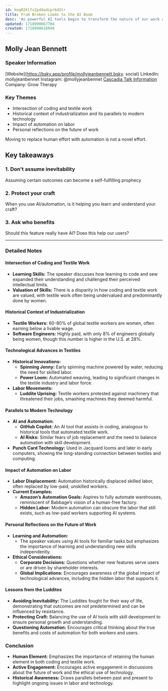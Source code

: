 ```yaml
---
id: koq02klfx2pd4adiprb42tr
title: From Broken Looms to the AI Boom
desc: 'As powerful AI tools begin to transform the nature of our work as software engineers, we have much to learn from 19th century weavers and modern day garment workers about our shared history.'
updated: 1718990667704
created: 1718990616949
---
```


## Molly Jean Bennett

### Speaker Information
[Website](https://bsky.app/profile/mollyjeanbennett.bsky. social) 
LinkedIn: mollyjeanbennet
Instagram: @mollyjeanbennet
[Cascadia Talk Information](https://cascadiajs.com/2024/talks/from-broken-looms-to-the-ai-boom)
Company: Grow Therapy 

### Key Themes
- Intersection of coding and textile work
- Historical context of industrialization and its parallels to modern technology
- Impact of automation on labor
- Personal reflections on the future of work

Moving to replace human effort with automation is not a novel effort.

## Key takeaways

### 1. Don't assume inevitability
Assuming certain outcomes can become a self-fulfilling prophecy

### 2. Protect your craft
When you use AI/automation, is it helping you learn and understand your craft?

### 3. Ask who benefits
Should this feature really have AI? Does this help our users?

______________________________________________________________

### Detailed Notes

#### Intersection of Coding and Textile Work
- **Learning Skills:** The speaker discusses how learning to code and sew expanded their understanding and challenged their perceived intellectual limits.
- **Valuation of Skills:** There is a disparity in how coding and textile work are valued, with textile work often being undervalued and predominantly done by women.

#### Historical Context of Industrialization
- **Textile Workers:** 60-80% of global textile workers are women, often earning below a livable wage.
- **Software Engineers:** Highly paid, with only 8% of engineers globally being women, though this number is higher in the U.S. at 28%.

#### Technological Advances in Textiles
- **Historical Innovations:**
  - **Spinning Jenny:** Early spinning machine powered by water, reducing the need for skilled labor.
  - **Power Loom:** Automated weaving, leading to significant changes in the textile industry and labor force.
- **Labor Movements:**
  - **Luddite Uprising:** Textile workers protested against machinery that threatened their jobs, smashing machines they deemed harmful.

#### Parallels to Modern Technology
- **AI and Automation:** 
  - **GitHub Copilot:** An AI tool that assists in coding, analogous to historical tools that automated textile work.
  - **AI Risks:** Similar fears of job replacement and the need to balance automation with skill development.
- **Punch Card Technology:** Used in Jacquard looms and later in early computers, showing the long-standing connection between textiles and computing.

#### Impact of Automation on Labor
- **Labor Displacement:** Automation historically displaced skilled labor, often replaced by low-paid, unskilled workers.
- **Current Examples:**
  - **Amazon’s Automation Goals:** Aspires to fully automate warehouses, reminiscent of Babbage’s vision of a human-free factory.
  - **Hidden Labor:** Modern automation can obscure the labor that still exists, such as low-paid workers supporting AI systems.

#### Personal Reflections on the Future of Work
- **Learning and Automation:**
  - The speaker values using AI tools for familiar tasks but emphasizes the importance of learning and understanding new skills independently.
- **Ethical Considerations:**
  - **Corporate Decisions:** Questions whether new features serve users or are driven by shareholder interests.
  - **Global Implications:** Encourages awareness of the global impact of technological advances, including the hidden labor that supports it.

#### Lessons from the Luddites
- **Avoiding Inevitability:** The Luddites fought for their way of life, demonstrating that outcomes are not predetermined and can be influenced by resistance.
- **Protecting Craft:** Balancing the use of AI tools with skill development to ensure personal growth and understanding.
- **Questioning Automation:** Encourages critical thinking about the true benefits and costs of automation for both workers and users.

### Conclusion
- **Human Element:** Emphasizes the importance of retaining the human element in both coding and textile work.
- **Active Engagement:** Encourages active engagement in discussions about the future of work and the ethical use of technology.
- **Historical Awareness:** Draws parallels between past and present to highlight ongoing issues in labor and technology.